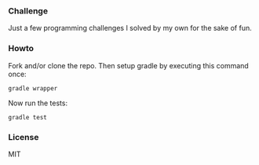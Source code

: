 ### Challenge

Just a few programming challenges I solved by my own for the sake of fun.

### Howto

Fork and/or clone the repo. Then setup gradle by executing this command once:

```
gradle wrapper
```

Now run the tests:

```
gradle test
```

### License

MIT

